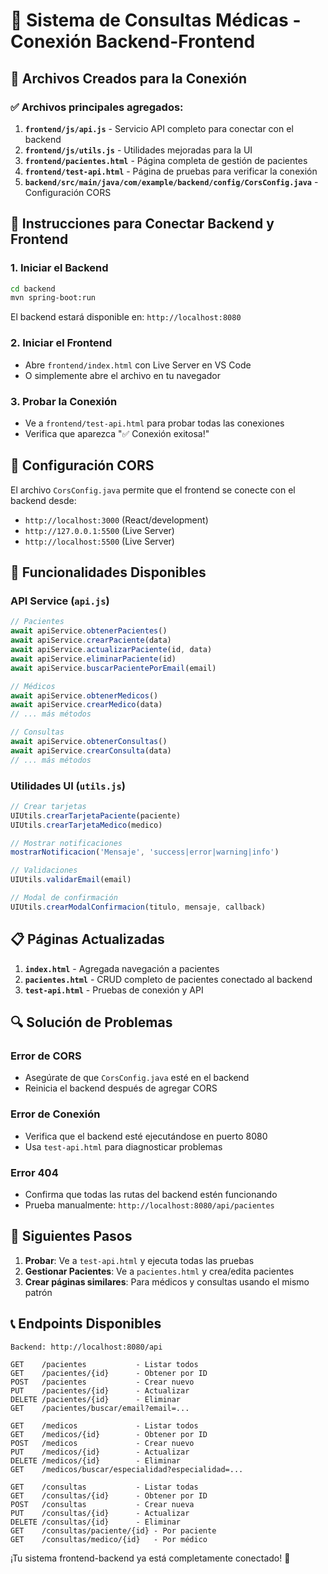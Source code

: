 # 🏥 Sistema de Consultas Médicas - Conexión Backend-Frontend

## 📁 Archivos Creados para la Conexión

### ✅ **Archivos principales agregados:**

1. **`frontend/js/api.js`** - Servicio API completo para conectar con el backend
2. **`frontend/js/utils.js`** - Utilidades mejoradas para la UI
3. **`frontend/pacientes.html`** - Página completa de gestión de pacientes
4. **`frontend/test-api.html`** - Página de pruebas para verificar la conexión
5. **`backend/src/main/java/com/example/backend/config/CorsConfig.java`** - Configuración CORS

## 🚀 **Instrucciones para Conectar Backend y Frontend**

### **1. Iniciar el Backend**
```bash
cd backend
mvn spring-boot:run
```
El backend estará disponible en: `http://localhost:8080`

### **2. Iniciar el Frontend**
- Abre `frontend/index.html` con Live Server en VS Code
- O simplemente abre el archivo en tu navegador

### **3. Probar la Conexión**
- Ve a `frontend/test-api.html` para probar todas las conexiones
- Verifica que aparezca "✅ Conexión exitosa!"

## 🔧 **Configuración CORS**

El archivo `CorsConfig.java` permite que el frontend se conecte con el backend desde:
- `http://localhost:3000` (React/development)
- `http://127.0.0.1:5500` (Live Server)
- `http://localhost:5500` (Live Server)

## 🎯 **Funcionalidades Disponibles**

### **API Service (`api.js`)**
```javascript
// Pacientes
await apiService.obtenerPacientes()
await apiService.crearPaciente(data)
await apiService.actualizarPaciente(id, data)
await apiService.eliminarPaciente(id)
await apiService.buscarPacientePorEmail(email)

// Médicos
await apiService.obtenerMedicos()
await apiService.crearMedico(data)
// ... más métodos

// Consultas
await apiService.obtenerConsultas()
await apiService.crearConsulta(data)
// ... más métodos
```

### **Utilidades UI (`utils.js`)**
```javascript
// Crear tarjetas
UIUtils.crearTarjetaPaciente(paciente)
UIUtils.crearTarjetaMedico(medico)

// Mostrar notificaciones
mostrarNotificacion('Mensaje', 'success|error|warning|info')

// Validaciones
UIUtils.validarEmail(email)

// Modal de confirmación
UIUtils.crearModalConfirmacion(titulo, mensaje, callback)
```

## 📋 **Páginas Actualizadas**

1. **`index.html`** - Agregada navegación a pacientes
2. **`pacientes.html`** - CRUD completo de pacientes conectado al backend
3. **`test-api.html`** - Pruebas de conexión y API

## 🔍 **Solución de Problemas**

### **Error de CORS**
- Asegúrate de que `CorsConfig.java` esté en el backend
- Reinicia el backend después de agregar CORS

### **Error de Conexión**
- Verifica que el backend esté ejecutándose en puerto 8080
- Usa `test-api.html` para diagnosticar problemas

### **Error 404**
- Confirma que todas las rutas del backend estén funcionando
- Prueba manualmente: `http://localhost:8080/api/pacientes`

## 🎉 **Siguientes Pasos**

1. **Probar**: Ve a `test-api.html` y ejecuta todas las pruebas
2. **Gestionar Pacientes**: Ve a `pacientes.html` y crea/edita pacientes
3. **Crear páginas similares**: Para médicos y consultas usando el mismo patrón

## 📞 **Endpoints Disponibles**

```
Backend: http://localhost:8080/api

GET    /pacientes           - Listar todos
GET    /pacientes/{id}      - Obtener por ID  
POST   /pacientes           - Crear nuevo
PUT    /pacientes/{id}      - Actualizar
DELETE /pacientes/{id}      - Eliminar
GET    /pacientes/buscar/email?email=...

GET    /medicos             - Listar todos
GET    /medicos/{id}        - Obtener por ID
POST   /medicos             - Crear nuevo
PUT    /medicos/{id}        - Actualizar
DELETE /medicos/{id}        - Eliminar
GET    /medicos/buscar/especialidad?especialidad=...

GET    /consultas           - Listar todas
GET    /consultas/{id}      - Obtener por ID
POST   /consultas           - Crear nueva
PUT    /consultas/{id}      - Actualizar
DELETE /consultas/{id}      - Eliminar
GET    /consultas/paciente/{id} - Por paciente
GET    /consultas/medico/{id}   - Por médico
```

¡Tu sistema frontend-backend ya está completamente conectado! 🎉
